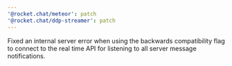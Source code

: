 ```yaml
---
'@rocket.chat/meteor': patch
'@rocket.chat/ddp-streamer': patch
---
```


Fixed an internal server error when using the backwards compatibility flag to connect to the real time API for listening to all server message notifications.

